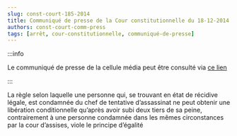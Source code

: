 ```yaml
---   
slug: const-court-185-2014
title: Communiqué de presse de la Cour constitutionnelle du 18-12-2014
authors: const-court-comm-press
tags: [arrêt, cour-constitutionnelle, communiqué-de-presse]
---
```


:::info

Le communiqué de presse de la cellule média peut être consulté via [ce lien](https://www.const-court.be/public/f/2014/2014-185f-info.pdf) 

:::

La règle selon laquelle une personne qui, se trouvant en état de récidive légale, est  condamnée du chef de tentative d’assassinat ne peut obtenir une libération conditionnelle qu’après avoir subi deux tiers de sa peine, contrairement à une personne condamnée dans les mêmes circonstances par la cour d’assises, viole le principe d’égalité
